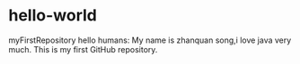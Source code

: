 # hello-world
myFirstRepository
hello humans:
My name is zhanquan song,i love java very much.
This is my first GitHub repository.
